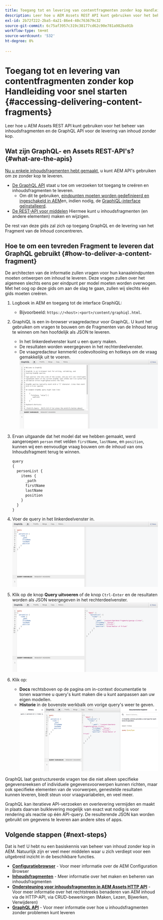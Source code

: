 ```yaml
---
title: Toegang tot en levering van contentfragmenten zonder kop Handleiding voor snel starten
description: Leer hoe u AEM Assets REST API kunt gebruiken voor het beheer van inhoudsfragmenten en de GraphQL API voor de levering van inhoud zonder kop.
exl-id: 2b72f222-2ba5-4a21-86e4-40c763679c32
source-git-commit: 6c75af3957c319c38177cd62c90e781a982ba91b
workflow-type: tm+mt
source-wordcount: '532'
ht-degree: 0%

---
```


# Toegang tot en levering van contentfragmenten zonder kop Handleiding voor snel starten {#accessing-delivering-content-fragments}

Leer hoe u AEM Assets REST API kunt gebruiken voor het beheer van inhoudsfragmenten en de GraphQL API voor de levering van inhoud zonder kop.

## Wat zijn GraphQL- en Assets REST-API&#39;s? {#what-are-the-apis}

[Nu u enkele inhoudsfragmenten hebt gemaakt,](create-content-fragment.md) u kunt AEM API&#39;s gebruiken om ze zonder kop te leveren.

* [De GraphQL API](/help/assets/content-fragments/graphql-api-content-fragments.md) staat u toe om verzoeken tot toegang te creëren en inhoudsfragmenten te leveren.
   * Om dit te gebruiken, [eindpunten moeten worden gedefinieerd en ingeschakeld in AEM](/help/assets/content-fragments/graphql-api-content-fragments.md#enabling-graphql-endpoint)en, indien nodig, de [GraphiQL-interface geïnstalleerd](/help/assets/content-fragments/graphql-api-content-fragments.md#installing-graphiql-interface).
* [De REST-API voor middelen](/help/assets/assets-api-content-fragments.md) Hiermee kunt u inhoudsfragmenten (en andere elementen) maken en wijzigen.

De rest van deze gids zal zich op toegang GraphQL en de levering van het Fragment van de Inhoud concentreren.

## Hoe te om een tevreden Fragment te leveren dat GraphQL gebruikt {#how-to-deliver-a-content-fragment}

De architecten van de informatie zullen vragen voor hun kanaaleindpunten moeten ontwerpen om inhoud te leveren. Deze vragen zullen over het algemeen slechts eens per eindpunt per model moeten worden overwogen. Met het oog op deze gids om aan de slag te gaan, zullen wij slechts één gids moeten creëren.

1. Logboek in AEM en toegang tot de interface GraphiQL:
   * Bijvoorbeeld: `https://<host>:<port>/content/graphiql.html`.

1. GraphiQL is een in-browser vraagredacteur voor GraphQL. U kunt het gebruiken om vragen te bouwen om de Fragmenten van de Inhoud terug te winnen om hen hoofdelijk als JSON te leveren.
   * In het linkerdeelvenster kunt u een query maken.
   * De resultaten worden weergegeven in het rechterdeelvenster.
   * De vraagredacteur kenmerkt codevoltooiing en hotkeys om de vraag gemakkelijk uit te voeren.
      ![GraphiQL-editor](../assets/graphiql.png)

1. Ervan uitgaande dat het model dat we hebben gemaakt, werd aangeroepen `person` met velden `firstName`, `lastName`, en `position`, kunnen wij een eenvoudige vraag bouwen om de inhoud van ons Inhoudsfragment terug te winnen.

   ```text
   query 
   {
     personList {
       items {
         _path
         firstName
         lastName
         position
       }
     }
   }
   ```

1. Voer de query in het linkerdeelvenster in.
   ![GraphiQL-query](../assets/graphiql-query.png)

1. Klik op de knop **Query uitvoeren** of de knop `Ctrl-Enter` en de resultaten worden als JSON weergegeven in het rechterdeelvenster.
   ![GraphiQL-resultaten](../assets/graphiql-results.png)

1. Klik op:
   * **Docs** rechtsboven op de pagina om in-context documentatie te tonen waarmee u query&#39;s kunt maken die u kunt aanpassen aan uw eigen modellen.
   * **Historie** in de bovenste werkbalk om vorige query&#39;s weer te geven.
      ![GraphiQL-documentatie](../assets/graphiql-documentation.png)

GraphQL laat gestructureerde vragen toe die niet alleen specifieke gegevensreeksen of individuele gegevensvoorwerpen kunnen richten, maar ook specifieke elementen van de voorwerpen, genestelde resultaten kunnen leveren, biedt steun voor vraagvariabelen, en veel meer.

GraphQL kan iteratieve API-verzoeken en overlevering vermijden en maakt in plaats daarvan bulklevering mogelijk van exact wat nodig is voor rendering als reactie op één API-query. De resulterende JSON kan worden gebruikt om gegevens te leveren aan andere sites of apps.

## Volgende stappen {#next-steps}

Dat is het! U hebt nu een basiskennis van beheer van inhoud zonder kop in AEM. Natuurlijk zijn er veel meer middelen waar u zich verdiept voor een uitgebreid inzicht in de beschikbare functies.

* **[Configuratiebrowser](create-configuration.md)** - Voor meer informatie over de AEM Configuration Browser
* **[Inhoudsfragmenten](/help/assets/content-fragments/content-fragments.md)** - Meer informatie over het maken en beheren van inhoudsfragmenten
* **[Ondersteuning voor inhoudsfragmenten in AEM Assets HTTP API](/help/assets/assets-api-content-fragments.md)** - Voor meer informatie over het rechtstreeks benaderen van AEM inhoud via de HTTP-API, via CRUD-bewerkingen (Maken, Lezen, Bijwerken, Verwijderen)
* **[GraphQL API](/help/assets/content-fragments/graphql-api-content-fragments.md)** - Voor meer informatie over hoe u inhoudsfragmenten zonder problemen kunt leveren
